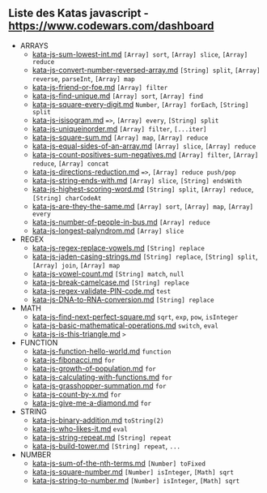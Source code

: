## Liste des Katas javascript - https://www.codewars.com/dashboard

* ARRAYS
  * [kata-js-sum-lowest-int.md](kata-js-sum-lowest-int.md) `[Array] sort`, `[Array] slice`, `[Array] reduce`
  * [kata-js-convert-number-reversed-array.md](kata-js-convert-number-reversed-array.md) `[String] split`, `[Array] reverse`, `parseInt`, `[Array] map`
  * [kata-js-friend-or-foe.md](kata-js-friend-or-foe.md) `[Array] filter`
  * [kata-js-find-unique.md](kata-js-find-unique.md) `[Array] sort`, `[Array] find`
  * [kata-js-square-every-digit.md](kata-js-square-every-digit.md) `Number`, `[Array] forEach`, `[String] split`
  * [kata-js-isisogram.md](kata-js-isisogram.md) `=>`, `[Array] every`, `[String] split`
  * [kata-js-uniqueinorder.md](kata-js-uniqueinorder.md) `[Array] filter`, `[...iter]`
  * [kata-js-square-sum.md](kata-js-square-sum.md) `[Array] map`, `[Array] reduce`
  * [kata-js-equal-sides-of-an-array.md](kata-js-equal-sides-of-an-array.md) `[Array] slice`, `[Array] reduce`
  * [kata-js-count-positives-sum-negatives.md](kata-js-count-positives-sum-negatives.md) `[Array] filter`, `[Array] reduce`, `[Array] concat`
  * [kata-js-directions-reduction.md](kata-js-directions-reduction.md) `=>`, `[Array] reduce push/pop`
  * [kata-js-string-ends-with.md](kata-js-string-ends-with.md) `[Array] slice`, `[String] endsWith`
  * [kata-js-highest-scoring-word.md](kata-js-highest-scoring-word.md) `[String] split`, `[Array] reduce`, `[String] charCodeAt`
  * [kata-js-are-they-the-same.md](kata-js-are-they-the-same.md) `[Array] sort`, `[Array] map`, `[Array] every`
  * [kata-js-number-of-people-in-bus.md](kata-js-number-of-people-in-bus.md) `[Array] reduce`
  * [kata-js-longest-palyndrom.md](kata-js-longest-palyndrom.md) `[Array] slice`
* REGEX
  * [kata-js-regex-replace-vowels.md](kata-js-regex-replace-vowels.md) `[String] replace`
  * [kata-js-jaden-casing-strings.md](kata-js-jaden-casing-strings.md) `[String] replace`, `[String] split`, `[Array] join`, `[Array] map`
  * [kata-js-vowel-count.md](kata-js-vowel-count.md) `[String] match`, `null`
  * [kata-js-break-camelcase.md](kata-js-break-camelcase.md) `[String] replace`
  * [kata-js-regex-validate-PIN-code.md](kata-js-regex-validate-PIN-code.md) `test`
  * [kata-js-DNA-to-RNA-conversion.md](kata-js-DNA-to-RNA-conversion.md) `[String] replace`
* MATH
  * [kata-js-find-next-perfect-square.md](kata-js-find-next-perfect-square.md) `sqrt`, `exp`, `pow`, `isInteger`
  * [kata-js-basic-mathematical-operations.md](kata-js-basic-mathematical-operations.md) `switch`, `eval`
  * [kata-js-is-this-triangle.md](kata-js-is-this-triangle.md) `>`
* FUNCTION
  * [kata-js-function-hello-world.md](kata-js-function-hello-world.md) `function`
  * [kata-js-fibonacci.md](kata-js-fibonacci.md) `for`
  * [kata-js-growth-of-population.md](kata-js-growth-of-population.md) `for`
  * [kata-js-calculating-with-functions.md](kata-js-calculating-with-functions.md) `for`
  * [kata-js-grasshopper-summation.md](kata-js-grasshopper-summation.md) `for`
  * [kata-js-count-by-x.md](kata-js-count-by-x.md) `for`
  * [kata-js-give-me-a-diamond.md](kata-js-give-me-a-diamond.md) `for`
* STRING
  * [kata-js-binary-addition.md](kata-js-binary-addition.md) `toString(2)`
  * [kata-js-who-likes-it.md](kata-js-who-likes-it.md) `eval`
  * [kata-js-string-repeat.md](kata-js-string-repeat.md) `[String] repeat`
  * [kata-js-build-tower.md](kata-js-build-tower.md) `[String] repeat`, `...`
* NUMBER
  * [kata-js-sum-of-the-nth-terms.md](kata-js-sum-of-the-nth-terms.md) `[Number] toFixed`
  * [kata-js-square-number.md](kata-js-square-number.md) `[Number] isInteger`, `[Math] sqrt`
  * [kata-js-string-to-number.md](kata-js-string-to-number.md) `[Number] isInteger`, `[Math] sqrt`
  

  
